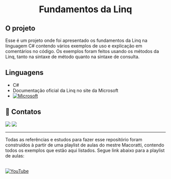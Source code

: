 <h1 align="center">Fundamentos da Linq</h1>

## O projeto

Esse é um projeto onde foi apresentado os fundamentos da Linq na linguagem C# contendo vários exemplos de uso e explicação em comentários no código.
Os exemplos foram feitos usando os métodos da Linq, tanto na sintaxe de método quanto na sintaxe de consulta. 

## Linguagens

- C#
- Documentação oficial da Linq no site da Microsoft
- <a href="https://learn.microsoft.com/pt-br/dotnet/csharp/programming-guide/concepts/linq/introduction-to-linq-queries" target="_blank">![Microsoft](https://img.shields.io/badge/Microsoft-0078D4?style=for-the-badge&logo=microsoft&logoColor=white)</a>

## 📧 Contatos

<div>
  <a href="https://www.linkedin.com/in/wilsonjuniordev/" target="_blank"><img src="https://img.shields.io/badge/LinkedIn-0077B5?style=for-the-badge&logo=linkedin&logoColor=white"    target="_blank"></a>
  <a href="wilson.assis.junior@gmail.com"><img src="https://img.shields.io/badge/Gmail-D14836?style=for-the-badge&logo=gmail&logoColor=white" target="_blank"></a>
</div>

---
<div>
  Todas as referências e estudos para fazer esse repositório foram construídos à partir de uma playlist de aulas do mestre Macoratti, contendo todos os exemplos que estão aqui listados. Segue link abaixo para a playlist de aulas:
</div>
<br/>

<a href="https://www.youtube.com/watch?v=Mi2_wpcawGw&list=PLJ4k1IC8GhW0yky43O7TeNwRvaVrHdOmJ" target="_blank">![YouTube](https://img.shields.io/badge/YouTube-%23FF0000.svg?style=for-the-badge&logo=YouTube&logoColor=white)</a>
